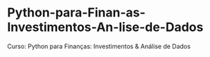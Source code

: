 # Python-para-Finan-as-Investimentos-An-lise-de-Dados
Curso: Python para Finanças: Investimentos &amp; Análise de Dados

